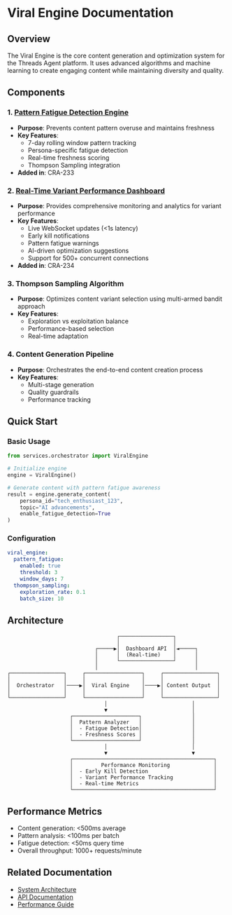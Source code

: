 # Viral Engine Documentation

## Overview

The Viral Engine is the core content generation and optimization system for the Threads Agent platform. It uses advanced algorithms and machine learning to create engaging content while maintaining diversity and quality.

## Components

### 1. [Pattern Fatigue Detection Engine](./PATTERN_FATIGUE_DETECTION_ENGINE.md)
- **Purpose**: Prevents content pattern overuse and maintains freshness
- **Key Features**:
  - 7-day rolling window pattern tracking
  - Persona-specific fatigue detection
  - Real-time freshness scoring
  - Thompson Sampling integration
- **Added in**: CRA-233

### 2. [Real-Time Variant Performance Dashboard](./REAL_TIME_VARIANT_DASHBOARD.md)
- **Purpose**: Provides comprehensive monitoring and analytics for variant performance
- **Key Features**:
  - Live WebSocket updates (<1s latency)
  - Early kill notifications
  - Pattern fatigue warnings
  - AI-driven optimization suggestions
  - Support for 500+ concurrent connections
- **Added in**: CRA-234

### 3. Thompson Sampling Algorithm
- **Purpose**: Optimizes content variant selection using multi-armed bandit approach
- **Key Features**:
  - Exploration vs exploitation balance
  - Performance-based selection
  - Real-time adaptation

### 4. Content Generation Pipeline
- **Purpose**: Orchestrates the end-to-end content creation process
- **Key Features**:
  - Multi-stage generation
  - Quality guardrails
  - Performance tracking

## Quick Start

### Basic Usage

```python
from services.orchestrator import ViralEngine

# Initialize engine
engine = ViralEngine()

# Generate content with pattern fatigue awareness
result = engine.generate_content(
    persona_id="tech_enthusiast_123",
    topic="AI advancements",
    enable_fatigue_detection=True
)
```

### Configuration

```yaml
viral_engine:
  pattern_fatigue:
    enabled: true
    threshold: 3
    window_days: 7
  thompson_sampling:
    exploration_rate: 0.1
    batch_size: 10
```

## Architecture

```
                                   ┌─────────────────┐
                                   │                 │
                            ┌─────▶│  Dashboard API  │◄─────┐
                            │      │  (Real-time)    │      │
                            │      └─────────────────┘      │
                            │                               │
┌─────────────────┐     ┌──────────────────┐     ┌─────────────────┐
│                 │     │                  │     │                 │
│  Orchestrator   │────▶│  Viral Engine    │────▶│ Content Output  │
│                 │     │                  │     │                 │
└─────────────────┘     └──────────────────┘     └─────────────────┘
                               │                           │
                               ▼                           │
                    ┌─────────────────────┐                │
                    │  Pattern Analyzer   │                │
                    │  - Fatigue Detection│                │
                    │  - Freshness Scores │                │
                    └─────────────────────┘                │
                               │                           │
                               ▼                           ▼
                    ┌─────────────────────────────────────────────┐
                    │         Performance Monitoring              │
                    │  - Early Kill Detection                     │
                    │  - Variant Performance Tracking             │
                    │  - Real-time Metrics                        │
                    └─────────────────────────────────────────────┘
```

## Performance Metrics

- Content generation: <500ms average
- Pattern analysis: <100ms per batch
- Fatigue detection: <50ms query time
- Overall throughput: 1000+ requests/minute

## Related Documentation

- [System Architecture](../README.md)
- [API Documentation](../api/README.md)
- [Performance Guide](../performance/README.md)